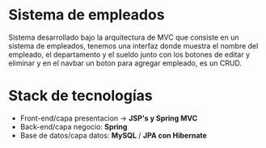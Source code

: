 # Sistema de empleados
Sistema desarrollado bajo la arquitectura de MVC que consiste en un sistema de empleados, tenemos una interfaz donde muestra el nombre del empleado, el departamento y el sueldo junto con los botones de editar y eliminar y en el navbar un boton para agregar empleado, es un CRUD. 

# Stack de tecnologías
 - Front-end/capa presentacion -> **JSP's y Spring MVC**
 - Back-end/capa negocio: **Spring**
 - Base de datos/capa datos: **MySQL** / **JPA con Hibernate**
